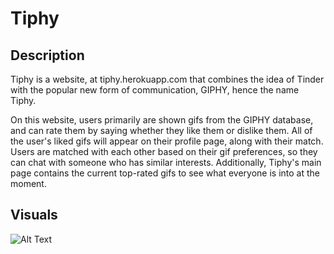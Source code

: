 # Tiphy

## Description 

Tiphy is a website, at tiphy.herokuapp.com that combines the idea of Tinder with the popular new form of communication, GIPHY, hence the name Tiphy. 

On this website, users primarily are shown gifs from the GIPHY database, and can rate them by saying whether they like them or dislike them. 
All of the user's liked gifs will appear on their profile page, along with their match. 
Users are matched with each other based on their gif preferences, so they can chat with someone who has similar interests. 
Additionally, Tiphy's main page contains the current top-rated gifs to see what everyone is into at the moment. 

## Visuals 

![Alt Text](../assets/tiphy.gif?raw=true)


